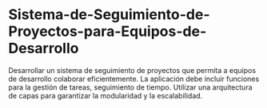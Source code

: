 # Sistema-de-Seguimiento-de-Proyectos-para-Equipos-de-Desarrollo
Desarrollar un sistema de seguimiento de proyectos que permita a equipos de desarrollo colaborar eficientemente. La aplicación debe incluir funciones para la gestión de tareas, seguimiento de tiempo. Utilizar una arquitectura de capas para garantizar la modularidad y la escalabilidad.
